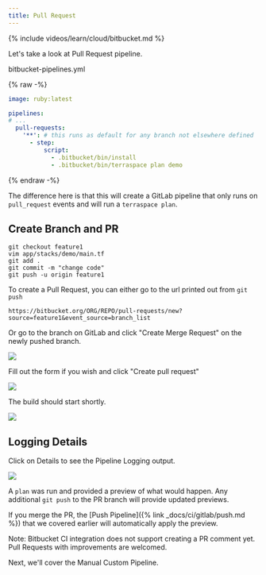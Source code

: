 ```yaml
---
title: Pull Request
---
```


{% include videos/learn/cloud/bitbucket.md %}

Let's take a look at Pull Request pipeline.

bitbucket-pipelines.yml

{% raw -%}
```yaml
image: ruby:latest

pipelines:
# ...
  pull-requests:
    '**': # this runs as default for any branch not elsewhere defined
      - step:
          script:
            - .bitbucket/bin/install
            - .bitbucket/bin/terraspace plan demo
```
{% endraw -%}

The difference here is that this will create a GitLab pipeline that only runs on `pull_request` events and will run a `terraspace plan`.

## Create Branch and PR

    git checkout feature1
    vim app/stacks/demo/main.tf
    git add .
    git commit -m "change code"
    git push -u origin feature1

To create a Pull Request, you can either go to the url printed out from `git push`

    https://bitbucket.org/ORG/REPO/pull-requests/new?source=feature1&event_source=branch_list

Or go to the branch on GitLab and click "Create Merge Request" on the newly pushed branch.

![](https://img.boltops.com/images/terraspace/cloud/ci/bitbucket/pull-request/pull-request-create-link.png)

Fill out the form if you wish and click "Create pull request"

![](https://img.boltops.com/images/terraspace/cloud/ci/bitbucket/pull-request/pull-request-create-form.png)

The build should start shortly.

![](https://img.boltops.com/images/terraspace/cloud/ci/bitbucket/pull-request/pull-request-in-progress.png)

## Logging Details

Click on Details to see the Pipeline Logging output.

![](https://img.boltops.com/images/terraspace/cloud/ci/bitbucket/pull-request/pull-request-completed.png)

A `plan` was run and provided a preview of what would happen. Any additional `git push` to the PR branch will provide updated previews.

If you merge the PR, the [Push Pipeline]({% link _docs/ci/gitlab/push.md %}) that we covered earlier will automatically apply the preview.

Note: Bitbucket CI integration does not support creating a PR comment yet. Pull Requests with improvements are welcomed.

Next, we'll cover the Manual Custom Pipeline.

